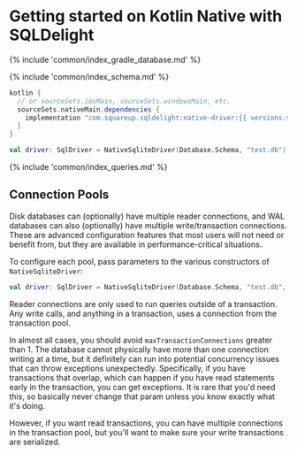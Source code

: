 # Getting started on Kotlin Native with SQLDelight

{% include 'common/index_gradle_database.md' %}

{% include 'common/index_schema.md' %}

```groovy
kotlin {
  // or sourceSets.iosMain, sourceSets.windowsMain, etc.
  sourceSets.nativeMain.dependencies {
    implementation "com.squareup.sqldelight:native-driver:{{ versions.sqldelight }}"
  }
}
```
```kotlin
val driver: SqlDriver = NativeSqliteDriver(Database.Schema, "test.db")
```

{% include 'common/index_queries.md' %}

## Connection Pools

Disk databases can (optionally) have multiple reader connections, and WAL databases can also (optionally) have 
multiple write/transaction connections. These are advanced configuration features that most users will not need or
benefit from, but they are available in performance-critical situations.

To configure each pool, pass parameters to the various constructors of `NativeSqliteDriver`:

```kotlin
val driver: SqlDriver = NativeSqliteDriver(Database.Schema, "test.db", maxReaderConnections = 4, maxTransactionConnections = 2)
```

Reader connections are only used to run queries outside of a transaction. Any write calls, and anything in a transaction, 
uses a connection from the transaction pool.

In almost all cases, you should avoid `maxTransactionConnections` greater than 1. The database cannot physically
have more than one connection writing at a time, but it definitely can run into potential concurrency issues that can throw
exceptions unexpectedly. Specifically, if you have transactions that overlap, which can happen if you have read statements
early in the transaction, you can get exceptions. It is rare that you'd need this, so basically never change that param
unless you know exactly what it's doing.

However, if you want read transactions, you can have multiple connections in the transaction pool, but you'll want to 
make sure your write transactions are serialized.